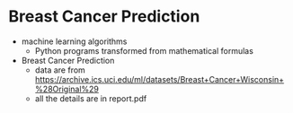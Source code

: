 # Breast Cancer Prediction
- machine learning algorithms
  - Python programs transformed from mathematical formulas
- Breast Cancer Prediction
  - data are from https://archive.ics.uci.edu/ml/datasets/Breast+Cancer+Wisconsin+%28Original%29
  - all the details are in report.pdf
